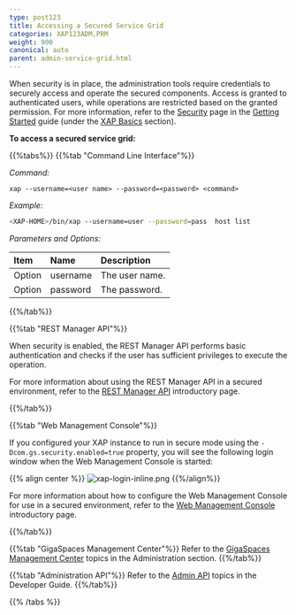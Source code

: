 ```yaml
---
type: post123
title: Accessing a Secured Service Grid
categories: XAP123ADM,PRM
weight: 900
canonical: auto
parent: admin-service-grid.html
---
```

 
  
When security is in place, the administration tools require credentials to securely access and operate the secured components. Access is granted to authenticated users, while operations are restricted based on the granted permission.
For more information, refer to the [Security](../started/xap-tutorial-part10.html) page in the [Getting Started](../started/index.html) guide (under the [XAP Basics](../started/xap-basics.html) section).

**To access a secured service grid:**
 
{{%tabs%}}
{{%tab "Command Line Interface"%}}


*Command:*

`xap --username=<user name> --password=<password> <command>`


*Example:*

```bash
<XAP-HOME>/bin/xap --username=user --password=pass  host list
```

*Parameters and Options:*

| Item | Name | Description |
|:-----|:------|:-----------|
|Option |username | The user name. |
|Option | password | The password.|

{{%/tab%}}

{{%tab "REST Manager API"%}}

When security is enabled, the REST Manager API performs basic authentication and checks if the user has sufficient privileges 
to execute the operation.

For more information about using the REST Manager API in a secured environment, refer to the [REST Manager API](./admin-rest-manager-api.html) introductory page.

{{%/tab%}}


{{%tab "Web Management Console"%}}

If you configured your XAP instance to run in secure mode using the `-Dcom.gs.security.enabled=true` property, you will see the following login window when the Web Management Console is started:

{{% align center %}}
![xap-login-inline.png](/attachment_files/web-console/login-12.3.png)
{{%/align%}}

For more information about how to configure the Web Management Console for use in a secured environment, refer to the [Web Management Console](./tools-web-ui.html) introductory page.

{{%/tab%}}


{{%tab "GigaSpaces Management Center"%}}
Refer to the [GigaSpaces Management Center](./gigaspaces-management-center.html) topics in the Administration section.
{{%/tab%}}


{{%tab "Administration API"%}}
Refer to the [Admin API](../dev-java/administration-and-monitoring-overview.html) topics in the Developer Guide.
{{%/tab%}}

{{% /tabs %}}
